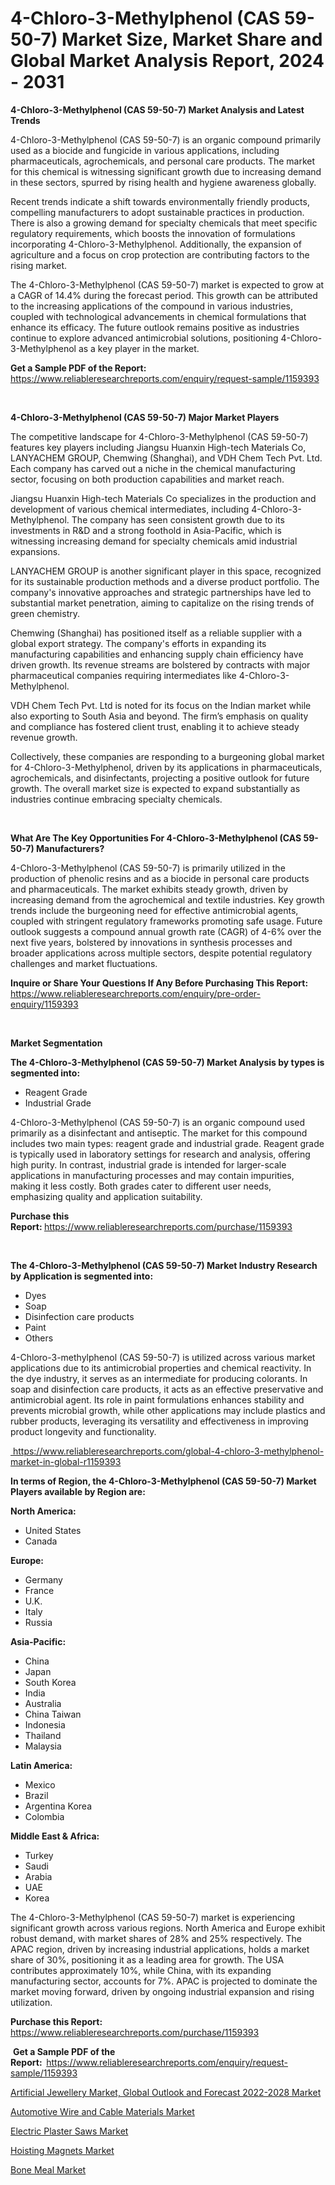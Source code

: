 <p><h1>4-Chloro-3-Methylphenol (CAS 59-50-7) Market Size, Market Share and Global Market Analysis Report, 2024 - 2031</h1></p><p><strong>4-Chloro-3-Methylphenol (CAS 59-50-7) Market Analysis and Latest Trends</strong></p>
<p><p>4-Chloro-3-Methylphenol (CAS 59-50-7) is an organic compound primarily used as a biocide and fungicide in various applications, including pharmaceuticals, agrochemicals, and personal care products. The market for this chemical is witnessing significant growth due to increasing demand in these sectors, spurred by rising health and hygiene awareness globally.</p><p>Recent trends indicate a shift towards environmentally friendly products, compelling manufacturers to adopt sustainable practices in production. There is also a growing demand for specialty chemicals that meet specific regulatory requirements, which boosts the innovation of formulations incorporating 4-Chloro-3-Methylphenol. Additionally, the expansion of agriculture and a focus on crop protection are contributing factors to the rising market.</p><p>The 4-Chloro-3-Methylphenol (CAS 59-50-7) market is expected to grow at a CAGR of 14.4% during the forecast period. This growth can be attributed to the increasing applications of the compound in various industries, coupled with technological advancements in chemical formulations that enhance its efficacy. The future outlook remains positive as industries continue to explore advanced antimicrobial solutions, positioning 4-Chloro-3-Methylphenol as a key player in the market.</p></p>
<p><strong>Get a Sample PDF of the Report:&nbsp;</strong> <a href="https://www.reliableresearchreports.com/enquiry/request-sample/1159393">https://www.reliableresearchreports.com/enquiry/request-sample/1159393</a></p>
<p>&nbsp;</p>
<p><strong>4-Chloro-3-Methylphenol (CAS 59-50-7) Major Market Players</strong></p>
<p><p>The competitive landscape for 4-Chloro-3-Methylphenol (CAS 59-50-7) features key players including Jiangsu Huanxin High-tech Materials Co, LANYACHEM GROUP, Chemwing (Shanghai), and VDH Chem Tech Pvt. Ltd. Each company has carved out a niche in the chemical manufacturing sector, focusing on both production capabilities and market reach.</p><p>Jiangsu Huanxin High-tech Materials Co specializes in the production and development of various chemical intermediates, including 4-Chloro-3-Methylphenol. The company has seen consistent growth due to its investments in R&D and a strong foothold in Asia-Pacific, which is witnessing increasing demand for specialty chemicals amid industrial expansions.</p><p>LANYACHEM GROUP is another significant player in this space, recognized for its sustainable production methods and a diverse product portfolio. The company's innovative approaches and strategic partnerships have led to substantial market penetration, aiming to capitalize on the rising trends of green chemistry.</p><p>Chemwing (Shanghai) has positioned itself as a reliable supplier with a global export strategy. The company's efforts in expanding its manufacturing capabilities and enhancing supply chain efficiency have driven growth. Its revenue streams are bolstered by contracts with major pharmaceutical companies requiring intermediates like 4-Chloro-3-Methylphenol.</p><p>VDH Chem Tech Pvt. Ltd is noted for its focus on the Indian market while also exporting to South Asia and beyond. The firm’s emphasis on quality and compliance has fostered client trust, enabling it to achieve steady revenue growth. </p><p>Collectively, these companies are responding to a burgeoning global market for 4-Chloro-3-Methylphenol, driven by its applications in pharmaceuticals, agrochemicals, and disinfectants, projecting a positive outlook for future growth. The overall market size is expected to expand substantially as industries continue embracing specialty chemicals.</p></p>
<p>&nbsp;</p>
<p><strong>What Are The Key Opportunities For 4-Chloro-3-Methylphenol (CAS 59-50-7) Manufacturers?</strong></p>
<p><p>4-Chloro-3-Methylphenol (CAS 59-50-7) is primarily utilized in the production of phenolic resins and as a biocide in personal care products and pharmaceuticals. The market exhibits steady growth, driven by increasing demand from the agrochemical and textile industries. Key growth trends include the burgeoning need for effective antimicrobial agents, coupled with stringent regulatory frameworks promoting safe usage. Future outlook suggests a compound annual growth rate (CAGR) of 4-6% over the next five years, bolstered by innovations in synthesis processes and broader applications across multiple sectors, despite potential regulatory challenges and market fluctuations.</p></p>
<p><strong>Inquire or Share Your Questions If Any Before Purchasing This Report:</strong> <a href="https://www.reliableresearchreports.com/enquiry/pre-order-enquiry/1159393">https://www.reliableresearchreports.com/enquiry/pre-order-enquiry/1159393</a></p>
<p>&nbsp;</p>
<p><strong>Market Segmentation</strong></p>
<p><strong>The 4-Chloro-3-Methylphenol (CAS 59-50-7) Market Analysis by types is segmented into:</strong></p>
<p><ul><li>Reagent Grade</li><li>Industrial Grade</li></ul></p>
<p><p>4-Chloro-3-Methylphenol (CAS 59-50-7) is an organic compound used primarily as a disinfectant and antiseptic. The market for this compound includes two main types: reagent grade and industrial grade. Reagent grade is typically used in laboratory settings for research and analysis, offering high purity. In contrast, industrial grade is intended for larger-scale applications in manufacturing processes and may contain impurities, making it less costly. Both grades cater to different user needs, emphasizing quality and application suitability.</p></p>
<p><strong>Purchase this Report:&nbsp;</strong><a href="https://www.reliableresearchreports.com/purchase/1159393">https://www.reliableresearchreports.com/purchase/1159393</a></p>
<p>&nbsp;</p>
<p><strong>The 4-Chloro-3-Methylphenol (CAS 59-50-7) Market Industry Research by Application is segmented into:</strong></p>
<p><ul><li>Dyes</li><li>Soap</li><li>Disinfection care products</li><li>Paint</li><li>Others</li></ul></p>
<p><p>4-Chloro-3-methylphenol (CAS 59-50-7) is utilized across various market applications due to its antimicrobial properties and chemical reactivity. In the dye industry, it serves as an intermediate for producing colorants. In soap and disinfection care products, it acts as an effective preservative and antimicrobial agent. Its role in paint formulations enhances stability and prevents microbial growth, while other applications may include plastics and rubber products, leveraging its versatility and effectiveness in improving product longevity and functionality.</p></p>
<p><a href="https://www.reliableresearchreports.com/global-4-chloro-3-methylphenol-market-in-global-r1159393">&nbsp;https://www.reliableresearchreports.com/global-4-chloro-3-methylphenol-market-in-global-r1159393</a></p>
<p><strong>In terms of Region, the 4-Chloro-3-Methylphenol (CAS 59-50-7) Market Players available by Region are:</strong></p>
<p>
    <p> <strong> North America: </strong>
        <ul>
            <li>United States</li>
            <li>Canada</li>
        </ul>
        </p> 
    <p> <strong> Europe: </strong>
        <ul>
            <li>Germany</li>
            <li>France</li>
            <li>U.K.</li>
            <li>Italy</li>
            <li>Russia</li>
        </ul>
        </p> 
    <p> <strong> Asia-Pacific: </strong>
        <ul>
            <li>China</li>
            <li>Japan</li>
            <li>South Korea</li>
            <li>India</li>
            <li>Australia</li>
            <li>China Taiwan</li>
            <li>Indonesia</li>
            <li>Thailand</li>
            <li>Malaysia</li>
        </ul>
        </p> 
    <p> <strong> Latin America: </strong>
        <ul>
            <li>Mexico</li>
            <li>Brazil</li>
            <li>Argentina Korea</li>
            <li>Colombia</li>
        </ul>
        </p> 
    <p> <strong> Middle East & Africa: </strong>
        <ul>
            <li>Turkey</li>
            <li>Saudi</li>
            <li>Arabia</li>
            <li>UAE</li>
            <li>Korea</li>
        </ul>
    </p>
    </p>
<p><p>The 4-Chloro-3-Methylphenol (CAS 59-50-7) market is experiencing significant growth across various regions. North America and Europe exhibit robust demand, with market shares of 28% and 25% respectively. The APAC region, driven by increasing industrial applications, holds a market share of 30%, positioning it as a leading area for growth. The USA contributes approximately 10%, while China, with its expanding manufacturing sector, accounts for 7%. APAC is projected to dominate the market moving forward, driven by ongoing industrial expansion and rising utilization.</p></p>
<p><strong>Purchase this Report: </strong><a href="https://www.reliableresearchreports.com/purchase/1159393">https://www.reliableresearchreports.com/purchase/1159393</a></p>
<p>&nbsp;<strong>Get a Sample PDF of the Report:&nbsp;&nbsp;</strong><a href="https://www.reliableresearchreports.com/enquiry/request-sample/1159393">https://www.reliableresearchreports.com/enquiry/request-sample/1159393</a></p>
<p><strong></strong></p>
<p><p><a href="https://medium.com/@jadenraynor1947/the-comprehensive-artificial-jewellery-market-global-outlook-and-forecast-2022-2028-market-86a02c1bd4b6">Artificial Jewellery Market, Global Outlook and Forecast 2022-2028 Market</a></p><p><a href="https://issuu.com/reportprime-2/docs/automotive-wire-and-cable-materials_6754021f3d0047">Automotive Wire and Cable Materials Market</a></p><p><a href="https://github.com/SanjidaKhan901/Market-Research-Report-List-1/blob/main/electric-plaster-saws-market.md">Electric Plaster Saws Market</a></p><p><a href="https://github.com/olyy49keyt/Market-Research-Report-List-1/blob/main/hoisting-magnets-market.md">Hoisting Magnets Market</a></p><p><a href="https://www.linkedin.com/pulse/global-bone-meal-market-trends-insights-growth-opportunities-sac3c?trackingId=XPGVbJkiRjav5SSgYTIhSg%3D%3D">Bone Meal Market</a></p></p>